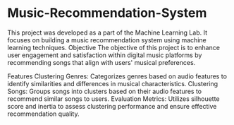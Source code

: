 # Music-Recommendation-System
This project was developed as a part of the Machine Learning Lab. It focuses on building a music recommendation system using machine learning techniques.
Objective
The objective of this project is to enhance user engagement and satisfaction within digital music platforms by recommending songs that align with users' musical preferences.

Features
Clustering Genres: Categorizes genres based on audio features to identify similarities and differences in musical characteristics.
Clustering Songs: Groups songs into clusters based on their audio features to recommend similar songs to users.
Evaluation Metrics: Utilizes silhouette score and inertia to assess clustering performance and ensure effective recommendation quality.
